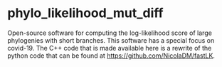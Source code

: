 # phylo_likelihood_mut_diff

Open-source software for computing the log-likelihood score of large phylogenies with short branches. This software has a special focus on covid-19. The C++ code that is made available here is a rewrite of the python code that can be found at https://github.com/NicolaDM/fastLK.  
